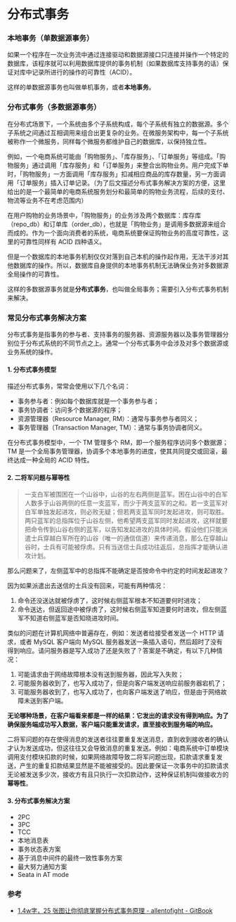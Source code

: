 # 分布式事务


### 本地事务（单数据源事务）
如果一个程序在一次业务流中通过连接驱动和数据源接口只连接并操作一个特定的数据库，该程序就可以利用数据库提供的事务机制（如果数据库支持事务的话）保证对库中记录所进行的操作的可靠性（ACID）。

这样的单数据源事务也叫做单机事务，或者**本地事务**。


### 分布式事务（多数据源事务）
在分布式场景下，一个系统由多个子系统构成，每个子系统有独立的数据源。多个子系统之间通过互相调用来组合出更复杂的业务。在微服务架构中，每一个子系统被称作一个微服务，同样每个微服务都维护自己的数据库，以保持独立性。

例如，一个电商系统可能由「购物服务」、「库存服务」、「订单服务」等组成。「购物服务」通过调用「库存服务」和「订单服务」来整合出购物业务。用户完成下单时，「购物服务」一方面调用「库存服务」扣减相应商品的库存数量，另一方面调用「订单服务」插入订单记录。（为了后文描述分布式事务解决方案的方便，这里给出的是一个最简单的电商系统服务划分和最简单的购物业务流程，后续的支付、物流等业务不在考虑范围内）

在用户购物的业务场景中，「购物服务」的业务涉及两个数据库：库存库（repo_db）和订单库（order_db），也就是「购物业务」是调用多数据源来组合而成的。作为一个面向消费者的系统，电商系统要保证购物业务的高度可靠性，这里的可靠性同样有 ACID 四种语义。

但是一个数据库的本地事务机制仅仅对落到自己本机的操作起作用，无法干涉对其他数据库的操作。所以，数据库自身提供的本地事务机制无法确保业务对多数据源全局操作的可靠性。

这样的多数据源事务就是**分布式事务**，也叫做全局事务；需要引入分布式事务机制来解决。


### 常见分布式事务解决方案
分布式事务是指事务的参与者、支持事务的服务器、资源服务器以及事务管理器分别位于分布式系统的不同节点之上。通常一个分布式事务中会涉及对多个数据源或业务系统的操作。

#### 1. 分布式事务模型
描述分布式事务，常常会使用以下几个名词：

- 事务参与者：例如每个数据库就是一个事务参与者；
- 事务协调者：访问多个数据源的程序；
- 资源管理器（Resource Manager, RM）：通常与事务参与者同义；
- 事务管理器（Transaction Manager, TM）：通常与事务协调者同义。

在分布式事务模型中，一个 TM 管理多个 RM，即一个服务程序访问多个数据源；TM 是一个全局事务管理器，协调多个本地事务的进度，使其共同提交或回滚，最终达成一种全局的 ACID 特性。

#### 2. 二将军问题与幂等性
> 一支白军被围困在一个山谷中，山谷的左右两侧是蓝军。困在山谷中的白军人数多于山谷两侧的任意一支蓝军，而少于两支蓝军的之和。若一支蓝军对白军单独发起进攻，则必败无疑；但若两支蓝军同时发起进攻，则可取胜。两只蓝军的总指挥位于山谷左侧，他希望两支蓝军同时发起进攻，这样就要把命令传到山谷右侧的蓝军，以告知发起进攻的具体时间。假设他们只能派遣士兵穿越白军所在的山谷（唯一的通信信道）来传递消息，那么在穿越山谷时，士兵有可能被俘虏。只有当送信士兵成功往返后，总指挥才能确认进攻计划。

那么问题来了，左侧蓝军中的总指挥不能确定是否按命令中约定的时间发起进攻？

因为如果派遣出去送信的士兵没有回来，可能有两种情况：
1. 命令还没送达就被俘虏了，这时候右侧蓝军根本不知道要何时进攻；
2. 命令送达，但返回途中被俘虏了，这时候右侧蓝军知道要何时进攻，但左侧蓝军不知道右侧蓝军是否知晓进攻时间。

类似的问题在计算机网络中普遍存在，例如：发送者给接受者发送一个 HTTP 请求，或者 MySQL 客户端向 MySQL 服务器发送一条插入语句，然后超时了没有得到响应。请问服务器是写入成功了还是失败了？答案是不确定，有以下几种情况：
1. 可能请求由于网络故障根本没有送到服务器，因此写入失败；
2. 可能服务器收到了，也写入成功了，但是向客户端发送响应前服务器宕机了；
3. 可能服务器收到了，也写入成功了，也向客户端发送了响应，但是由于网络故障未送到客户端。

**无论哪种场景，在客户端看来都是一样的结果：它发出的请求没有得到响应。为了确保服务端成功写入数据，客户端只能重发请求，直至接收到服务端的响应。**

二将军问题的存在使得消息的发送者往往要重复发送消息，直到收到接收者的确认才认为发送成功，但这往往又会导致消息的重复发送。例如：电商系统中订单模块调用支付模块扣款的时候，如果网络故障导致二将军问题出现，扣款请求重复发送，产生的重复扣款结果显然是不能被接受的。因此要保证一次事务中的扣款请求无论被发送多少次，接收方有且只执行一次扣款动作，这种保证机制叫做接收方的**幂等性**。

#### 3. 分布式事务解决方案
- 2PC
- 3PC
- TCC
- 本地消息表
- 事务状态表方案
- 基于消息中间件的最终一致性事务方案
- 最大努力通知方案
- Seata in AT mode


### 参考
- [1.4w字，25 张图让你彻底掌握分布式事务原理 - allentofight - GitBook](https://codesea.gitbook.io/allentofight/xi-tong-she-ji/1.4w-zi-25-zhang-tu-rang-ni-che-di-zhang-wo-fen-bu-shi-shi-wu-yuan-li)